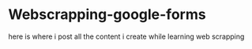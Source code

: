 # Webscrapping-google-forms
here is where i post all the content i create while learning web scrapping
